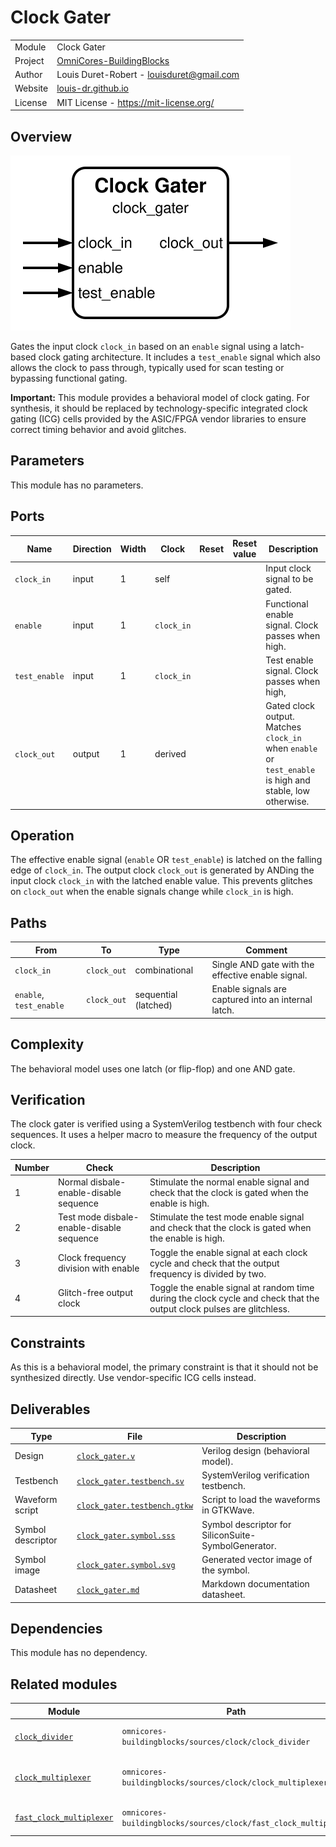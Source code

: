 # Clock Gater

|         |                                                                                  |
| ------- | -------------------------------------------------------------------------------- |
| Module  | Clock Gater                                                                      |
| Project | [OmniCores-BuildingBlocks](https://github.com/Louis-DR/OmniCores-BuildingBlocks) |
| Author  | Louis Duret-Robert - [louisduret@gmail.com](mailto:louisduret@gmail.com)         |
| Website | [louis-dr.github.io](https://louis-dr.github.io)                                 |
| License | MIT License - https://mit-license.org/                                           |

## Overview

![clock_gater](clock_gater.symbol.svg)

Gates the input clock `clock_in` based on an `enable` signal using a latch-based clock gating architecture. It includes a `test_enable` signal which also allows the clock to pass through, typically used for scan testing or bypassing functional gating.

**Important:** This module provides a behavioral model of clock gating. For synthesis, it should be replaced by technology-specific integrated clock gating (ICG) cells provided by the ASIC/FPGA vendor libraries to ensure correct timing behavior and avoid glitches.

## Parameters

This module has no parameters.

## Ports

| Name          | Direction | Width | Clock      | Reset | Reset value | Description                                                                                              |
| ------------- | --------- | ----- | ---------- | ----- | ----------- | -------------------------------------------------------------------------------------------------------- |
| `clock_in`    | input     | 1     | self       |       |             | Input clock signal to be gated.                                                                          |
| `enable`      | input     | 1     | `clock_in` |       |             | Functional enable signal. Clock passes when high.                                                        |
| `test_enable` | input     | 1     | `clock_in` |       |             | Test enable signal. Clock passes when high,                                                              |
| `clock_out`   | output    | 1     | derived    |       |             | Gated clock output. Matches `clock_in` when `enable` or `test_enable` is high and stable, low otherwise. |

## Operation

The effective enable signal (`enable` OR `test_enable`) is latched on the falling edge of `clock_in`. The output clock `clock_out` is generated by ANDing the input clock `clock_in` with the latched enable value. This prevents glitches on `clock_out` when the enable signals change while `clock_in` is high.

## Paths

| From                    | To          | Type                 | Comment                                             |
| ----------------------- | ----------- | -------------------- | --------------------------------------------------- |
| `clock_in`              | `clock_out` | combinational        | Single AND gate with the effective enable signal.   |
| `enable`, `test_enable` | `clock_out` | sequential (latched) | Enable signals are captured into an internal latch. |

## Complexity

The behavioral model uses one latch (or flip-flop) and one AND gate.

## Verification

The clock gater is verified using a SystemVerilog testbench with four check sequences. It uses a helper macro to measure the frequency of the output clock.

| Number | Check                                     | Description                                                                                                           |
| ------ | ----------------------------------------- | --------------------------------------------------------------------------------------------------------------------- |
| 1      | Normal disbale-enable-disable sequence    | Stimulate the normal enable signal and check that the clock is gated when the enable is high.                         |
| 2      | Test mode disbale-enable-disable sequence | Stimulate the test mode enable signal and check that the clock is gated when the enable is high.                      |
| 3      | Clock frequency division with enable      | Toggle the enable signal at each clock cycle and check that the output frequency is divided by two.                   |
| 4      | Glitch-free output clock                  | Toggle the enable signal at random time during the clock cycle and check that the output clock pulses are glitchless. |

## Constraints

As this is a behavioral model, the primary constraint is that it should not be synthesized directly. Use vendor-specific ICG cells instead.

## Deliverables

| Type              | File                                                       | Description                                         |
| ----------------- | ---------------------------------------------------------- | --------------------------------------------------- |
| Design            | [`clock_gater.v`](clock_gater.v)                           | Verilog design (behavioral model).                  |
| Testbench         | [`clock_gater.testbench.sv`](clock_gater.testbench.sv)     | SystemVerilog verification testbench.               |
| Waveform script   | [`clock_gater.testbench.gtkw`](clock_gater.testbench.gtkw) | Script to load the waveforms in GTKWave.            |
| Symbol descriptor | [`clock_gater.symbol.sss`](clock_gater.symbol.sss)         | Symbol descriptor for SiliconSuite-SymbolGenerator. |
| Symbol image      | [`clock_gater.symbol.svg`](clock_gater.symbol.svg)         | Generated vector image of the symbol.               |
| Datasheet         | [`clock_gater.md`](clock_gater.md)                         | Markdown documentation datasheet.                   |

## Dependencies

This module has no dependency.

## Related modules

| Module                                                                          | Path                                                            | Comment                               |
| ------------------------------------------------------------------------------- | --------------------------------------------------------------- | ------------------------------------- |
| [`clock_divider`](../clock_divider/clock_divider.md)                            | `omnicores-buildingblocks/sources/clock/clock_divider`          | Static clock divider.                 |
| [`clock_multiplexer`](../clock_multiplexer/clock_multiplexer.md)                | `omnicores-buildingblocks/sources/clock/clock_multiplexer`      | Multiplexer to select between clocks. |
| [`fast_clock_multiplexer`](../fast_clock_multiplexer/fast_clock_multiplexer.md) | `omnicores-buildingblocks/sources/clock/fast_clock_multiplexer` | Faster clock multiplexer.             |
